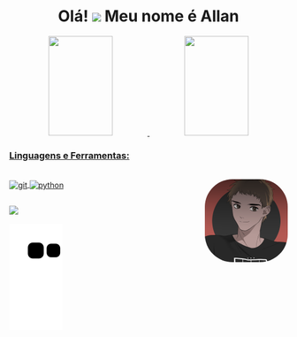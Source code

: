 <h1 align="center">Olá! <img src="https://raw.githubusercontent.com/iampavangandhi/iampavangandhi/master/gifs/Hi.gif" width="30px">  Meu nome é Allan</h1>

<div align="center">
  <a href="https://github.com/AllanArch">
  <img height="180em" width="48%" src="https://github-readme-stats.vercel.app/api?username=allanarch&show_icons=true&theme=ocean_dark&include_all_commits=true&count_private=true"/>
  <img height="180em" width="48%" src="https://github-readme-stats.vercel.app/api/top-langs/?username=allanarch&layout=compact&langs_count=7&theme=ocean_dark"/>
</div>

<h3 align="left">Linguagens e Ferramentas:</h3>
<div style="display: inline_block"><br>
  <img align="center" alt="git" height="30" width="40" src="https://www.vectorlogo.zone/logos/git-scm/git-scm-icon.svg">
  <img align="center" alt="python" height="30" width="40" src="https://cdn.jsdelivr.net/gh/devicons/devicon/icons/python/python-original.svg" />
  <img align="right" alt="Rafa-pic" height="150" style="border-radius:50px;" src="avatar.png">
</div>

##

<div> 
  <a href = "mailto:stallanfy@gmail.com"><img src="https://img.shields.io/badge/-Gmail-%23333?style=for-the-badge&logo=gmail&logoColor=white" target="_blank"></a>

![Snake animation](https://github.com/allanarch/allanarch/blob/output/github-contribution-grid-snake.svg)

</div>
